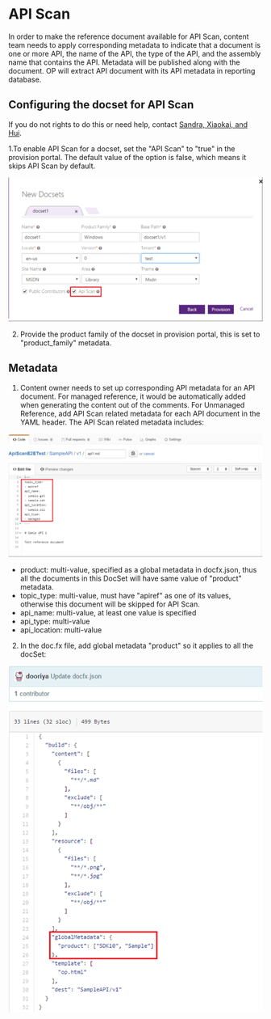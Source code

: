 # API Scan

In order to make the reference document available for API Scan, content team needs to apply corresponding metadata to indicate that a document is one or more API, the name of the API, the type of the API, and the assembly name that contains the API.  Metadata will be published along with the document. OP will extract API document with its API metadata in reporting database.  

## Configuring the docset for API Scan

If you do not rights to do this or need help, contact [Sandra, Xiaokai, and Hui](mailto:saldana?cc=hxiao;huxie).

1.To enable API Scan for a docset, set the "API Scan" to "true" in the provision portal. The default value of the option is false, which means it skips API Scan by default. 

![API Scan - docset](../images/apiscan1.png)

2. Provide the product family of the docset in provision portal, this is set to "product_family" metadata. 

## Metadata

1. Content owner needs to set up corresponding API metadata for an API document. For managed reference, it would be automatically added when generating the content out of the comments. For Unmanaged Reference, add API Scan related metadata for each API document in the YAML header. The API Scan related metadata includes: 

![API Scan - header](../images/apiscan2.png)

* product: multi-value, specified as a global metadata in docfx.json, thus all the documents in this DocSet will have same value of "product" metadata. 
* topic_type: multi-value, must have "apiref" as one of its values, otherwise this document will be skipped for API Scan. 
* api_name: multi-value, at least one value is specified 
* api_type: multi-value 
* api_location: multi-value 

2. In the doc.fx file, add global metadata "product" so it applies to all the docSet: 

![API Scan - metadata](../images/apiscan3.png)
